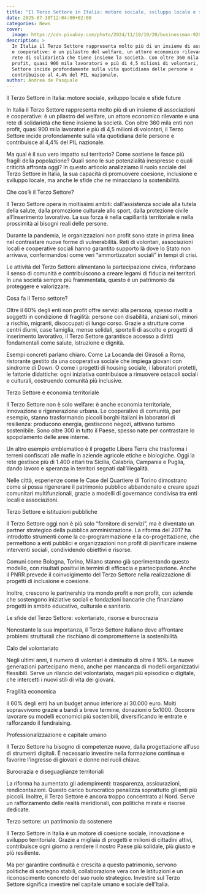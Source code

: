 ```yaml
---
title: "Il Terzo Settore in Italia: motore sociale, sviluppo locale e sfide future"
date: 2025-07-30T12:04:00+02:00
categories: News
cover:
  image: https://cdn.pixabay.com/photo/2024/11/18/10/20/businessman-9205819_1280.png
description: >
  In Italia il Terzo Settore rappresenta molto più di un insieme di associazioni
  e cooperative: è un pilastro del welfare, un attore economico rilevante e una
  rete di solidarietà che tiene insieme la società. Con oltre 360 mila enti non
  profit, quasi 900 mila lavoratori e più di 4,5 milioni di volontari, il Terzo
  Settore incide profondamente sulla vita quotidiana delle persone e
  contribuisce al 4,4% del PIL nazionale.
author: Andrea de Pasquale
---
```

Il Terzo Settore in Italia: motore sociale, sviluppo locale e sfide future







In Italia il Terzo Settore rappresenta molto più di un insieme di associazioni e cooperative: è un pilastro del welfare, un attore economico rilevante e una rete di solidarietà che tiene insieme la società. Con oltre 360 mila enti non profit, quasi 900 mila lavoratori e più di 4,5 milioni di volontari, il Terzo Settore incide profondamente sulla vita quotidiana delle persone e contribuisce al 4,4% del PIL nazionale.



Ma qual è il suo vero impatto sul territorio? Come sostiene le fasce più fragili della popolazione? Quali sono le sue potenzialità inespresse e quali criticità affronta oggi? In questo articolo analizziamo il ruolo sociale del Terzo Settore in Italia, la sua capacità di promuovere coesione, inclusione e sviluppo locale, ma anche le sfide che ne minacciano la sostenibilità.







Che cos’è il Terzo Settore?







Il Terzo Settore opera in moltissimi ambiti: dall'assistenza sociale alla tutela della salute, dalla promozione culturale allo sport, dalla protezione civile all’inserimento lavorativo. La sua forza è nella capillarità territoriale e nella prossimità ai bisogni reali delle persone.



Durante la pandemia, le organizzazioni non profit sono state in prima linea nel contrastare nuove forme di vulnerabilità. Reti di volontari, associazioni locali e cooperative sociali hanno garantito supporto là dove lo Stato non arrivava, confermandosi come veri “ammortizzatori sociali” in tempi di crisi.



Le attività del Terzo Settore alimentano la partecipazione civica, rinforzano il senso di comunità e contribuiscono a creare legami di fiducia nei territori. In una società sempre più frammentata, questo è un patrimonio da proteggere e valorizzare.







Cosa fa il Terso settore?



Oltre il 60% degli enti non profit offre servizi alla persona, spesso rivolti a soggetti in condizione di fragilità: persone con disabilità, anziani soli, minori a rischio, migranti, disoccupati di lungo corso. Grazie a strutture come centri diurni, case famiglia, mense solidali, sportelli di ascolto e progetti di inserimento lavorativo, il Terzo Settore garantisce accesso a diritti fondamentali come salute, istruzione e dignità.



Esempi concreti parlano chiaro. Come La Locanda dei Girasoli a Roma, ristorante gestito da una cooperativa sociale che impiega giovani con sindrome di Down. O come i progetti di housing sociale, i laboratori protetti, le fattorie didattiche: ogni iniziativa contribuisce a rimuovere ostacoli sociali e culturali, costruendo comunità più inclusive.







Terzo Settore e economia territoriale







Il Terzo Settore non è solo welfare: è anche economia territoriale, innovazione e rigenerazione urbana. Le cooperative di comunità, per esempio, stanno trasformando piccoli borghi italiani in laboratori di resilienza: producono energia, gestiscono negozi, attivano turismo sostenibile. Sono oltre 300 in tutto il Paese, spesso nate per contrastare lo spopolamento delle aree interne.



Un altro esempio emblematico è il progetto Libera Terra che trasforma i terreni confiscati alle mafie in aziende agricole etiche e biologiche. Oggi la rete gestisce più di 1.400 ettari tra Sicilia, Calabria, Campania e Puglia, dando lavoro e speranza in territori segnati dall’illegalità.



Nelle città, esperienze come le Case del Quartiere di Torino dimostrano come si possa rigenerare il patrimonio pubblico abbandonato e creare spazi comunitari multifunzionali, grazie a modelli di governance condivisa tra enti locali e associazioni.







Terzo Settore e istituzioni pubbliche







Il Terzo Settore oggi non è più solo “fornitore di servizi”, ma è diventato un partner strategico della pubblica amministrazione. La riforma del 2017 ha introdotto strumenti come la co-programmazione e la co-progettazione, che permettono a enti pubblici e organizzazioni non profit di pianificare insieme interventi sociali, condividendo obiettivi e risorse.



Comuni come Bologna, Torino, Milano stanno già sperimentando questo modello, con risultati positivi in termini di efficacia e partecipazione. Anche il PNRR prevede il coinvolgimento del Terzo Settore nella realizzazione di progetti di inclusione e coesione.



Inoltre, crescono le partnership tra mondo profit e non profit, con aziende che sostengono iniziative sociali e fondazioni bancarie che finanziano progetti in ambito educativo, culturale e sanitario.







Le sfide del Terzo Settore: volontariato, risorse e burocrazia







Nonostante la sua importanza, il Terzo Settore italiano deve affrontare problemi strutturali che rischiano di comprometterne la sostenibilità.



Calo del volontariato



Negli ultimi anni, il numero di volontari è diminuito di oltre il 16%. Le nuove generazioni partecipano meno, anche per mancanza di modelli organizzativi flessibili. Serve un rilancio del volontariato, magari più episodico o digitale, che intercetti i nuovi stili di vita dei giovani.







Fragilità economica



Il 60% degli enti ha un budget annuo inferiore ai 30.000 euro. Molti sopravvivono grazie a bandi a breve termine, donazioni o 5x1000. Occorre lavorare su modelli economici più sostenibili, diversificando le entrate e rafforzando il fundraising.







Professionalizzazione e capitale umano



Il Terzo Settore ha bisogno di competenze nuove, dalla progettazione all’uso di strumenti digitali. È necessario investire nella formazione continua e favorire l’ingresso di giovani e donne nei ruoli chiave.



Burocrazia e diseguaglianze territoriali



La riforma ha aumentato gli adempimenti: trasparenza, assicurazioni, rendicontazioni. Questo carico burocratico penalizza soprattutto gli enti più piccoli. Inoltre, il Terzo Settore è ancora troppo concentrato al Nord. Serve un rafforzamento delle realtà meridionali, con politiche mirate e risorse dedicate.







Terzo settore: un patrimonio da sostenere







Il Terzo Settore in Italia è un motore di coesione sociale, innovazione e sviluppo territoriale. Grazie a migliaia di progetti e milioni di cittadini attivi, contribuisce ogni giorno a rendere il nostro Paese più solidale, più giusto e più resiliente.



Ma per garantire continuità e crescita a questo patrimonio, servono politiche di sostegno stabili, collaborazione vera con le istituzioni e un riconoscimento concreto del suo ruolo strategico. Investire sul Terzo Settore significa investire nel capitale umano e sociale dell’Italia.
